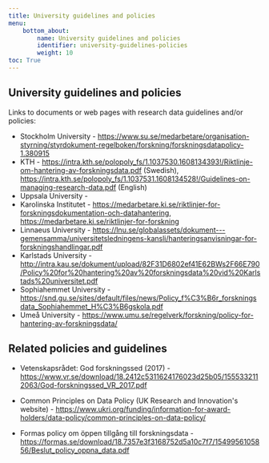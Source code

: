 ```yaml
---
title: University guidelines and policies
menu:
    bottom_about:
        name: University guidelines and policies
        identifier: university-guidelines-policies
        weight: 10
toc: True
---
```


## University guidelines and policies
Links to documents or web pages with research data guidelines and/or policies:
<!-- from https://scilifelab.atlassian.net/wiki/spaces/SDMCS/pages/932970513/University+guidelines+and+policies

Needs to be checked for updates on other uni:s -->

* Stockholm University - <https://www.su.se/medarbetare/organisation-styrning/styrdokument-regelboken/forskning/forskningsdatapolicy-1.380915>
* KTH -  <https://intra.kth.se/polopoly_fs/1.1037530.1608134393!/Riktlinje-om-hantering-av-forskningsdata.pdf> (Swedish), <https://intra.kth.se/polopoly_fs/1.1037531.1608134528!/Guidelines-on-managing-research-data.pdf> (English)
* Uppsala University -
* Karolinska Institutet - <https://medarbetare.ki.se/riktlinjer-for-forskningsdokumentation-och-datahantering>, <https://medarbetare.ki.se/riktlinjer-for-forskning>
* Linnaeus University - <https://lnu.se/globalassets/dokument---gemensamma/universitetsledningens-kansli/hanteringsanvisningar-for-forskningshandlingar.pdf>
* Karlstads University - <http://intra.kau.se/dokument/upload/82F31D6802ef41E62BWs2F66E790/Policy%20for%20hantering%20av%20forskningsdata%20vid%20Karlstads%20universitet.pdf>
* Sophiahemmet University - <https://snd.gu.se/sites/default/files/news/Policy_f%C3%B6r_forskningsdata_Sophiahemmet_H%C3%B6gskola.pdf>
* Umeå University - <https://www.umu.se/regelverk/forskning/policy-for-hantering-av-forskningsdata/>

## Related policies and guidelines
* Vetenskapsrådet: God forskningssed (2017) - <https://www.vr.se/download/18.2412c5311624176023d25b05/1555332112063/God-forskningssed_VR_2017.pdf>

* Common Principles on Data Policy (UK Research and Innovation's website) - <https://www.ukri.org/funding/information-for-award-holders/data-policy/common-principles-on-data-policy/>

* Formas policy om öppen tillgång till forskningsdata - <https://formas.se/download/18.7357e3f3168752d5a10c7f7/1549956105856/Beslut_policy_oppna_data.pdf>

<!-- * SciLifeLab - -->
